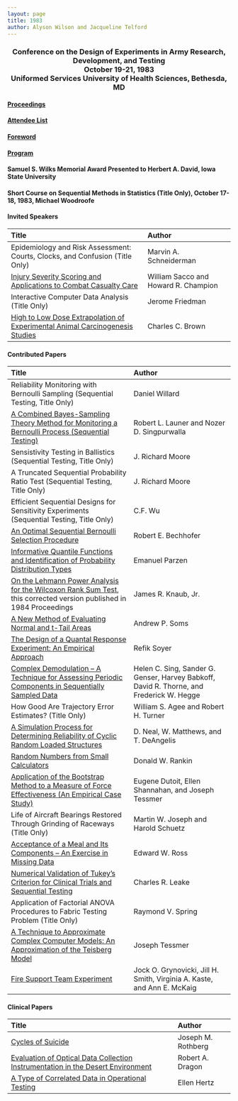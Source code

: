 ```yaml
---
layout: page
title: 1983
author: Alyson Wilson and Jacqueline Telford
---
```

<div align="center"><h3>Conference on the Design of Experiments in Army Research, Development, and Testing<br>
October 19-21, 1983<br>
Uniformed Services University of Health Sciences, Bethesda, MD</h3></div>


#### [Proceedings](https://alysongwilson.github.io/ACAS/DOE4/DOE29.pdf#page=2)

#### [Attendee List](https://alysongwilson.github.io/ACAS/DOE4/DOE29.pdf#page=382)

#### [Foreword](https://alysongwilson.github.io/ACAS/DOE4/DOE29.pdf#page=10)

#### [Program](https://alysongwilson.github.io/ACAS/DOE4/DOE29.pdf#page=22)

#### Samuel S. Wilks Memorial Award Presented to Herbert A. David, Iowa State University

#### Short Course on Sequential Methods in Statistics (Title Only), October 17-18, 1983, Michael Woodroofe

#### Invited Speakers

| Title | Author |
| :--- | :--- |
| Epidemiology and Risk Assessment: Courts, Clocks, and Confusion (Title Only) | Marvin A. Schneiderman |
| [Injury Severity Scoring and Applications to Combat Casualty Care](https://alysongwilson.github.io/ACAS/DOE4/DOE29.pdf#page=28) | William Sacco and Howard R. Champion |
| Interactive Computer Data Analysis (Title Only) | Jerome Friedman |
| [High to Low Dose Extrapolation of Experimental Animal Carcinogenesis Studies](https://alysongwilson.github.io/ACAS/DOE4/DOE29.pdf#page=356) | Charles C. Brown |


#### Contributed Papers

| Title | Author |
| :--- | :--- |
| Reliability Monitoring with Bernoulli Sampling (Sequential Testing, Title Only) | Daniel Willard |
| [A Combined Bayes-Sampling Theory Method for Monitoring a Bernoulli Process (Sequential Testing)](https://alysongwilson.github.io/ACAS/DOE4/DOE29.pdf#page=50) | Robert L. Launer and Nozer D. Singpurwalla |
| Sensistivity Testing in Ballistics (Sequential Testing, Title Only) | J. Richard Moore |
| A Truncated Sequential Probability Ratio Test (Sequential Testing, Title Only) | J. Richard Moore |
| Efficient Sequential Designs for Sensitivity Experiments (Sequential Testing, Title Only) | C.F. Wu |
| [An Optimal Sequential Bernoulli Selection Procedure](https://alysongwilson.github.io/ACAS/DOE4/DOE29.pdf#page=54) | Robert E. Bechhofer |
| [Informative Quantile Functions and Identification of Probability Distribution Types](https://alysongwilson.github.io/ACAS/DOE4/DOE29.pdf#page=124) | Emanuel Parzen |
| [On the Lehmann Power Analysis for the Wilcoxon Rank Sum Test](https://alysongwilson.github.io/ACAS/DOE4/DOE30.pdf#page=472), this corrected version published in 1984 Proceedings | James R. Knaub, Jr. |
| [A New Method of Evaluating Normal and t-Tail Areas](https://alysongwilson.github.io/ACAS/DOE4/DOE29.pdf#page=76) | Andrew P. Soms |
| [The Design of a Quantal Response Experiment: An Empirical Approach](https://alysongwilson.github.io/ACAS/DOE4/DOE29.pdf#page=82) | Refik Soyer |  
| [Complex Demodulation – A Technique for Assessing Periodic Components in Sequentially Sampled Data](https://alysongwilson.github.io/ACAS/DOE4/DOE29.pdf#page=158) | Helen C. Sing, Sander G. Genser, Harvey Babkoff, David R. Thorne, and Frederick W. Hegge |
| How Good Are Trajectory Error Estimates? (Title Only) | William S. Agee and Robert H. Turner |
| [A Simulation Process for Determining Reliability of Cyclic Random Loaded Structures](https://alysongwilson.github.io/ACAS/DOE4/DOE29.pdf#page=204) | D. Neal, W. Matthews, and T. DeAngelis |
| [Random Numbers from Small Calculators](https://alysongwilson.github.io/ACAS/DOE4/DOE29.pdf#page=230) | Donald W. Rankin |
| [Application of the Bootstrap Method to a Measure of Force Effectiveness (An Empirical Case Study)](https://alysongwilson.github.io/ACAS/DOE4/DOE29.pdf#page=246) | Eugene Dutoit, Ellen Shannahan, and Joseph Tessmer |
| Life of Aircraft Bearings Restored Through Grinding of Raceways (Title Only) | Martin W. Joseph and Harold Schuetz |
| [Acceptance of a Meal and Its Components – An Exercise in Missing Data](https://alysongwilson.github.io/ACAS/DOE4/DOE29.pdf#page=262) | Edward W. Ross |
| [Numerical Validation of Tukey’s Criterion for Clinical Trials and Sequential Testing](https://alysongwilson.github.io/ACAS/DOE4/DOE29.pdf#page=286) | Charles R. Leake |
| Application of Factorial ANOVA Procedures to Fabric Testing Problem (Title Only) | Raymond V. Spring |
| [A Technique to Approximate Complex Computer Models: An Approximation of the Teisberg Model](https://alysongwilson.github.io/ACAS/DOE4/DOE29.pdf#page=334) | Joseph Tessmer |
| [Fire Support Team Experiment](https://alysongwilson.github.io/ACAS/DOE4/DOE29.pdf#page=290) | Jock O. Grynovicki, Jill H. Smith, Virginia A. Kaste, and Ann E. McKaig |


#### Clinical Papers

| Title | Author |
| :--- | :--- |
| [Cycles of Suicide](https://alysongwilson.github.io/ACAS/DOE4/DOE29.pdf#page=184) | Joseph M. Rothberg |
| [Evaluation of Optical Data Collection Instrumentation in the Desert Environment](https://alysongwilson.github.io/ACAS/DOE4/DOE29.pdf#page=194) | Robert A. Dragon |
| [A Type of Correlated Data in Operational Testing](https://alysongwilson.github.io/ACAS/DOE4/DOE29.pdf#page=200) | Ellen Hertz |
